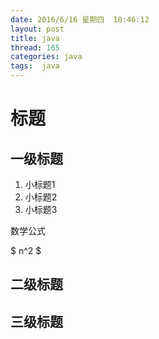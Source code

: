 ```yaml
---
date: 2016/6/16 星期四  10:46:12
layout: post
title: java
thread: 165
categories: java
tags:  java
---
```



标题
======

一级标题
------

1. 小标题1
2. 小标题2
3. 小标题3

数学公式

$ n^2 $

二级标题
------

三级标题
------